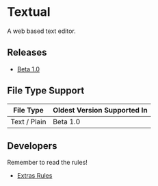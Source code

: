# Textual

A web based text editor.


## Releases

- [Beta 1.0](<https://github.com/https123456789/Textual/releases/tag/Beta-1.0>)

## File Type Support

| File Type | Oldest Version Supported In |
|-----------|----------------------|
| Text / Plain | Beta 1.0 |

## Developers

Remember to read the rules!

- [Extras Rules](<https://github.com/https123456789/Textual/blob/main/Rules/extrasRules.md>)
